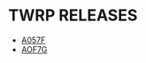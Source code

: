 # TWRP RELEASES
- [A057F](https://github.com/MrFluffyOven/android_device_samsung_a05s/releases/tag/TWRP-A057F-ARCHIVE)
- [AOF7G](https://github.com/MrFluffyOven/android_device_samsung_a05sxx/releases/tag/TWRP_Unofficial_A057G)
